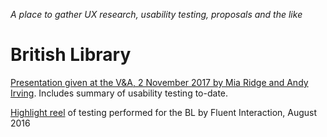 
_A place to gather UX research, usability testing, proposals and the like_

# British Library
[Presentation given at the V&A, 2 November 2017 by Mia Ridge and Andy Irving](https://docs.google.com/presentation/d/1TjwT40J7SnIYd3S4BWEzmqn-IceuaV-NMCqGJwzpUWg/edit). Includes summary of usability testing to-date.

[Highlight reel](https://ipfs.io/ipfs/QmQU27GckXdVnFG6qezMTshjCWLzx1PL1t1fn2nrbVe5hs) of testing performed for the BL by Fluent Interaction, August 2016
